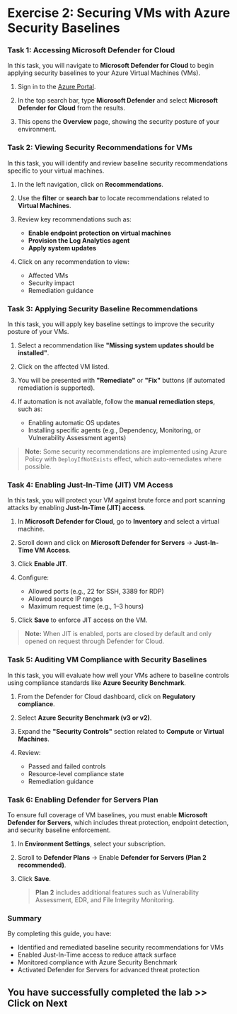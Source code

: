 # Exercise 2: Securing VMs with Azure Security Baselines

### Task 1: Accessing Microsoft Defender for Cloud

In this task, you will navigate to **Microsoft Defender for Cloud** to begin applying security baselines to your Azure Virtual Machines (VMs).

1. Sign in to the [Azure Portal](https://portal.azure.com).

2. In the top search bar, type **Microsoft Defender** and select **Microsoft Defender for Cloud** from the results.


3. This opens the **Overview** page, showing the security posture of your environment.

### Task 2: Viewing Security Recommendations for VMs

In this task, you will identify and review baseline security recommendations specific to your virtual machines.

1. In the left navigation, click on **Recommendations**.

2. Use the **filter** or **search bar** to locate recommendations related to **Virtual Machines**.

3. Review key recommendations such as:

   * **Enable endpoint protection on virtual machines**
   * **Provision the Log Analytics agent**
   * **Apply system updates**

4. Click on any recommendation to view:

   * Affected VMs
   * Security impact
   * Remediation guidance


### Task 3: Applying Security Baseline Recommendations

In this task, you will apply key baseline settings to improve the security posture of your VMs.

1. Select a recommendation like **"Missing system updates should be installed"**.

2. Click on the affected VM listed.

3. You will be presented with **"Remediate"** or **"Fix"** buttons (if automated remediation is supported).

4. If automation is not available, follow the **manual remediation steps**, such as:

   * Enabling automatic OS updates
   * Installing specific agents (e.g., Dependency, Monitoring, or Vulnerability Assessment agents)

> **Note:** Some security recommendations are implemented using Azure Policy with `DeployIfNotExists` effect, which auto-remediates where possible.

### Task 4: Enabling Just-In-Time (JIT) VM Access

In this task, you will protect your VM against brute force and port scanning attacks by enabling **Just-In-Time (JIT) access**.

1. In **Microsoft Defender for Cloud**, go to **Inventory** and select a virtual machine.

2. Scroll down and click on **Microsoft Defender for Servers** → **Just-In-Time VM Access**.

3. Click **Enable JIT**.

4. Configure:

   * Allowed ports (e.g., 22 for SSH, 3389 for RDP)
   * Allowed source IP ranges
   * Maximum request time (e.g., 1–3 hours)

5. Click **Save** to enforce JIT access on the VM.

> **Note:** When JIT is enabled, ports are closed by default and only opened on request through Defender for Cloud.

### Task 5: Auditing VM Compliance with Security Baselines

In this task, you will evaluate how well your VMs adhere to baseline controls using compliance standards like **Azure Security Benchmark**.

1. From the Defender for Cloud dashboard, click on **Regulatory compliance**.

2. Select **Azure Security Benchmark (v3 or v2)**.

3. Expand the **"Security Controls"** section related to **Compute** or **Virtual Machines**.

4. Review:

   * Passed and failed controls
   * Resource-level compliance state
   * Remediation guidance

### Task 6: Enabling Defender for Servers Plan

To ensure full coverage of VM baselines, you must enable **Microsoft Defender for Servers**, which includes threat protection, endpoint detection, and security baseline enforcement.

1. In **Environment Settings**, select your subscription.

2. Scroll to **Defender Plans** → Enable **Defender for Servers (Plan 2 recommended)**.

3. Click **Save**.

   > **Plan 2** includes additional features such as Vulnerability Assessment, EDR, and File Integrity Monitoring.

### Summary

By completing this guide, you have:

* Identified and remediated baseline security recommendations for VMs
* Enabled Just-In-Time access to reduce attack surface
* Monitored compliance with Azure Security Benchmark
* Activated Defender for Servers for advanced threat protection

## You have successfully completed the lab >> Click on Next